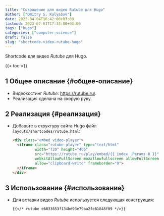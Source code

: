 ```yaml
---
title: "Сокращение для видео Rutube для Hugo"
author: ["Dmitry S. Kulyabov"]
date: 2022-04-04T16:42:00+03:00
lastmod: 2023-07-01T17:34:00+03:00
tags: ["hugo"]
categories: ["computer-science"]
draft: false
slug: "shortcode-video-rutube-hugo"
---
```


Shortcode для видео _Rutube_ для Hugo.

<!--more-->

{{< toc >}}


## <span class="section-num">1</span> Общее описание {#общее-описание}

-   Видеохостинг _Rutube_: <https://rutube.ru/>.
-   Реализация сделана на скорую руку.


## <span class="section-num">2</span> Реализация {#реализация}

-   Добавьте в структуру сайта Hugo файл `layouts/shortcodes/rutube.html`:
    ```html
    <div class="embed video-player">
      <iframe class="rutube-player" type="text/html"
              width="720" height="405"
              src="https://rutube.ru/play/embed/{{ index .Params 0 }}"
              webkitAllowFullScreen mozallowfullscreen allowFullScreen
              allow="clipboard-write" frameborder="0">
      </iframe>
    </div>
    ```


## <span class="section-num">3</span> Использование {#использование}

-   Для вставки видео _Rutube_ используется следующая конструкция:
    ```markdown
    {{</* rutube e6033653f134bd93e79aa2fe81848f09 */>}}
    ```
